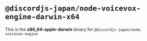 # `@discordjs-japan/node-voicevox-engine-darwin-x64`

This is the **x86_64-apple-darwin** binary for `@discordjs-japan/node-voicevox-engine`
